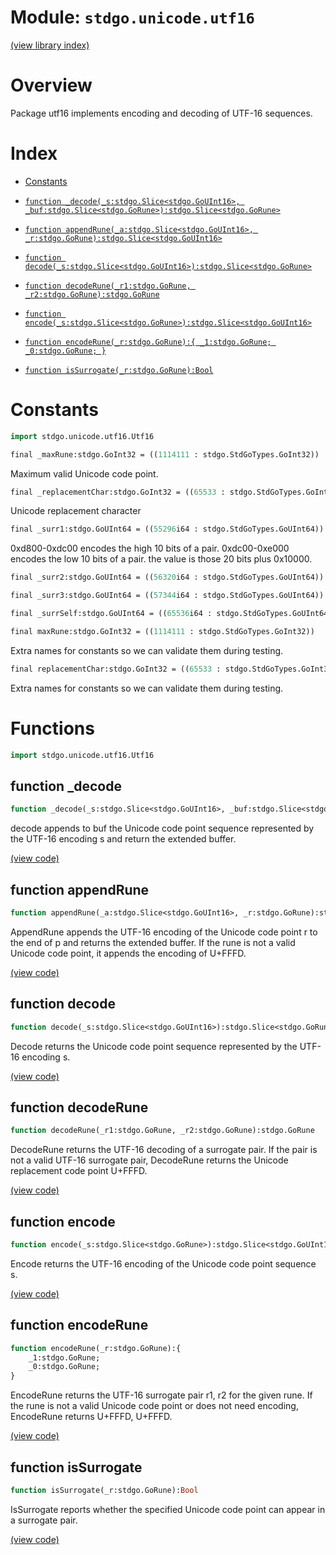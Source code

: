 # Module: `stdgo.unicode.utf16`

[(view library index)](../../stdgo.md)


# Overview



Package utf16 implements encoding and decoding of UTF\-16 sequences.  


# Index


- [Constants](<#constants>)

- [`function _decode(_s:stdgo.Slice<stdgo.GoUInt16>, _buf:stdgo.Slice<stdgo.GoRune>):stdgo.Slice<stdgo.GoRune>`](<#function-_decode>)

- [`function appendRune(_a:stdgo.Slice<stdgo.GoUInt16>, _r:stdgo.GoRune):stdgo.Slice<stdgo.GoUInt16>`](<#function-appendrune>)

- [`function decode(_s:stdgo.Slice<stdgo.GoUInt16>):stdgo.Slice<stdgo.GoRune>`](<#function-decode>)

- [`function decodeRune(_r1:stdgo.GoRune, _r2:stdgo.GoRune):stdgo.GoRune`](<#function-decoderune>)

- [`function encode(_s:stdgo.Slice<stdgo.GoRune>):stdgo.Slice<stdgo.GoUInt16>`](<#function-encode>)

- [`function encodeRune(_r:stdgo.GoRune):{
	_1:stdgo.GoRune;
	_0:stdgo.GoRune;
}`](<#function-encoderune>)

- [`function isSurrogate(_r:stdgo.GoRune):Bool`](<#function-issurrogate>)

# Constants


```haxe
import stdgo.unicode.utf16.Utf16
```


```haxe
final _maxRune:stdgo.GoInt32 = ((1114111 : stdgo.StdGoTypes.GoInt32))
```



Maximum valid Unicode code point.  

```haxe
final _replacementChar:stdgo.GoInt32 = ((65533 : stdgo.StdGoTypes.GoInt32))
```



Unicode replacement character  

```haxe
final _surr1:stdgo.GoUInt64 = ((55296i64 : stdgo.StdGoTypes.GoUInt64))
```



0xd800\-0xdc00 encodes the high 10 bits of a pair.
0xdc00\-0xe000 encodes the low 10 bits of a pair.
the value is those 20 bits plus 0x10000.  

```haxe
final _surr2:stdgo.GoUInt64 = ((56320i64 : stdgo.StdGoTypes.GoUInt64))
```


```haxe
final _surr3:stdgo.GoUInt64 = ((57344i64 : stdgo.StdGoTypes.GoUInt64))
```


```haxe
final _surrSelf:stdgo.GoUInt64 = ((65536i64 : stdgo.StdGoTypes.GoUInt64))
```


```haxe
final maxRune:stdgo.GoInt32 = ((1114111 : stdgo.StdGoTypes.GoInt32))
```



Extra names for constants so we can validate them during testing.  

```haxe
final replacementChar:stdgo.GoInt32 = ((65533 : stdgo.StdGoTypes.GoInt32))
```



Extra names for constants so we can validate them during testing.  

# Functions


```haxe
import stdgo.unicode.utf16.Utf16
```


## function \_decode


```haxe
function _decode(_s:stdgo.Slice<stdgo.GoUInt16>, _buf:stdgo.Slice<stdgo.GoRune>):stdgo.Slice<stdgo.GoRune>
```



decode appends to buf the Unicode code point sequence represented
by the UTF\-16 encoding s and return the extended buffer.  

[\(view code\)](<./Utf16.hx#L141>)


## function appendRune


```haxe
function appendRune(_a:stdgo.Slice<stdgo.GoUInt16>, _r:stdgo.GoRune):stdgo.Slice<stdgo.GoUInt16>
```



AppendRune appends the UTF\-16 encoding of the Unicode code point r
to the end of p and returns the extended buffer. If the rune is not
a valid Unicode code point, it appends the encoding of U\+FFFD.  

[\(view code\)](<./Utf16.hx#L120>)


## function decode


```haxe
function decode(_s:stdgo.Slice<stdgo.GoUInt16>):stdgo.Slice<stdgo.GoRune>
```



Decode returns the Unicode code point sequence represented
by the UTF\-16 encoding s.  

[\(view code\)](<./Utf16.hx#L133>)


## function decodeRune


```haxe
function decodeRune(_r1:stdgo.GoRune, _r2:stdgo.GoRune):stdgo.GoRune
```



DecodeRune returns the UTF\-16 decoding of a surrogate pair.
If the pair is not a valid UTF\-16 surrogate pair, DecodeRune returns
the Unicode replacement code point U\+FFFD.  

[\(view code\)](<./Utf16.hx#L68>)


## function encode


```haxe
function encode(_s:stdgo.Slice<stdgo.GoRune>):stdgo.Slice<stdgo.GoUInt16>
```



Encode returns the UTF\-16 encoding of the Unicode code point sequence s.  

[\(view code\)](<./Utf16.hx#L90>)


## function encodeRune


```haxe
function encodeRune(_r:stdgo.GoRune):{
	_1:stdgo.GoRune;
	_0:stdgo.GoRune;
}
```



EncodeRune returns the UTF\-16 surrogate pair r1, r2 for the given rune.
If the rune is not a valid Unicode code point or does not need encoding,
EncodeRune returns U\+FFFD, U\+FFFD.  

[\(view code\)](<./Utf16.hx#L79>)


## function isSurrogate


```haxe
function isSurrogate(_r:stdgo.GoRune):Bool
```



IsSurrogate reports whether the specified Unicode code point
can appear in a surrogate pair.  

[\(view code\)](<./Utf16.hx#L60>)


